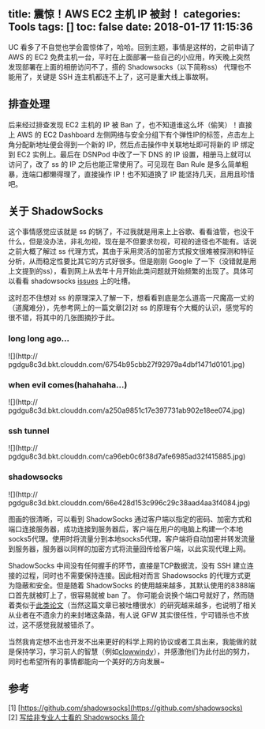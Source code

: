title: 震惊！AWS EC2 主机 IP 被封！
categories: Tools
tags: []
toc: false
date: 2018-01-17 11:15:36
---


UC 看多了不自觉也学会震惊体了，哈哈。回到主题，事情是这样的，之前申请了 AWS 的 EC2 免费主机一台，平时在上面部署一些自己的小应用，昨天晚上突然发现部署在上面的相册访问不了，搭的 Shadowsocks（以下简称ss） 代理也不能用了，关键是 SSH 连主机都连不上了，这可是重大线上事故啊。 

<!-- more -->

## 排查处理

后来经过排查发现 EC2 主机的 IP 被 Ban 了，也不知道谁这么坏（偷笑）！直接上 AWS 的 EC2 Dashboard 左侧网络与安全分组下有个弹性IP的标签，点击左上角分配新地址便会得到一个新的 IP，然后点击操作中关联地址即可将新的 IP 绑定到 EC2 实例上。最后在 DSNPod 中改了一下 DNS 的 IP 设置，相册马上就可以访问了，改了 ss 的 IP 之后也能正常使用了。可见现在 Ban Rule 是多么简单粗暴，连端口都懒得理了，直接操作 IP！也不知道换了 IP 能坚持几天，且用且珍惜吧。

## 关于 ShadowSocks

这个事情感觉应该就是 ss 的锅了，不过我就是用来上上谷歌、看看油管，也没干什么，但是没办法，非礼勿视，现在是不但要求勿视，可视的途径也不能有。话说之前大概了解过 ss 代理方式，其由于采用灵活的加密方式报文很难被探测和特征分析，从而稳定性要比其它的方式好很多。但是刚刚 Google 了一下（没错就是用上文提到的ss），看到网上从去年十月开始此类问题就开始频繁的出现了。具体可以看看 shadowsocks [issues](https://github.com/shadowsocks/shadowsocks/issues/988) 上的吐槽。

这时忍不住想对 ss 的原理深入了解一下，想看看到底是怎么道高一尺魔高一丈的（道魔难分），先参考网上的一篇文章[2]对 ss 的原理有个大概的认识，感觉写的很不错，将其中的几张图摘抄于此。

### long long ago…

![](http://
pgdgu8c3d.bkt.clouddn.com/6754b95cbb27f92979a4dbf1471d0101.jpg)


### when evil comes(hahahaha...)

![](http://
pgdgu8c3d.bkt.clouddn.com/a250a9851c17e397731ab902e18ee074.jpg)


### ssh tunnel

![](http://
pgdgu8c3d.bkt.clouddn.com/ca96eb0c6f38d7afe6985ad32f415885.jpg)


### shadowsocks

![](http://
pgdgu8c3d.bkt.clouddn.com/66e428d153c996c29c38aad4aa3f4084.jpg)



图画的很清晰，可以看到 ShadowSocks 通过客户端以指定的密码、加密方式和端口连接服务器，成功连接到服务器后，客户端在用户的电脑上构建一个本地socks5代理。使用时将流量分到本地socks5代理，客户端将自动加密并转发流量到服务器，服务器以同样的加密方式将流量回传给客户端，以此实现代理上网。

ShadowSocks 中间没有任何握手的环节，直接是TCP数据流，没有 SSH 建立连接的过程，同时也不需要保持连接。因此相对而言 Shadowsocks 的代理方式更为隐蔽和安全。但是随着 ShadowSocks 的使用越来越多，其默认使用的8388端口首先就被盯上了，很容易就被 ban 了。 你可能会说换个端口号就好了，然而随着类似于[此类论文](http://ieeexplore.ieee.org/document/8048116/?reload=true#full-text-section)（当然这篇文章已被吐槽很水）的研究越来越多，也说明了相关从业者在不遗余力的来封堵这条路，有人说 GFW 其实很任性，宁可错杀也不放过，这不感觉我就被错杀了。

当然我肯定想不出也开发不出来更好的科学上网的协议或者工具出来，我能做的就是保持学习，学习前人的智慧（例如[clowwindy](https://github.com/clowwindy)），并感激他们为此付出的努力，同时也希望所有的事情都能向一个美好的方向发展~


## 参考

[1] [https://github.com/shadowsocks](https://github.com/shadowsocks)     
[2] [写给非专业人士看的 Shadowsocks 简介](https://vc2tea.com/whats-shadowsocks/)
